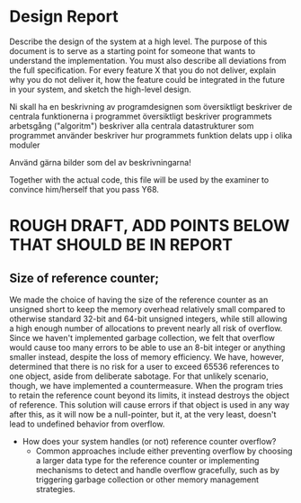 # Design Report
Describe the design of the system at a high level. The purpose of this document is to serve as a starting point for someone that wants to understand the implementation. You must also describe all deviations from the full specification. For every feature X that you do not deliver, explain why you do not deliver it, how the feature could be integrated in the future in your system, and sketch the high-level design.

Ni skall ha en beskrivning av programdesignen som
    översiktligt beskriver de centrala funktionerna i programmet
    översiktligt beskriver programmets arbetsgång ("algoritm")
    beskriver alla centrala datastrukturer som programmet använder
    beskriver hur programmets funktion delats upp i olika moduler

Använd gärna bilder som del av beskrivningarna!

Together with the actual code, this file will be used by the examiner to convince him/herself that you pass Y68.



# ROUGH DRAFT, ADD POINTS BELOW THAT SHOULD BE IN REPORT




## Size of reference counter;
We made the choice of having the size of the reference counter as an unsigned short to keep the memory overhead relatively small compared to otherwise standard 32-bit and 64-bit unsigned integers, while still allowing a high enough number of allocations to prevent nearly all risk of overflow. Since we haven't implemented garbage collection, we felt that overflow would cause too many errors to be able to use an 8-bit integer or anything smaller instead, despite the loss of memory efficiency. We have, however, determined that there is no risk for a user to exceed 65536 references to one object, aside from deliberate sabotage. For that unlikely scenario, though, we have implemented a countermeasure. When the program tries to retain the reference count beyond its limits, it instead destroys the object of reference. This solution will cause errors if that object is used in any way after this, as it will now be a null-pointer, but it, at the very least, doesn't lead to undefined behavior from overflow.

- How does your system handles (or not) reference counter overflow?
    * Common approaches include either preventing overflow by choosing a larger data type for the reference counter or implementing mechanisms to detect and handle overflow gracefully, such as by triggering garbage collection or other memory management strategies.

